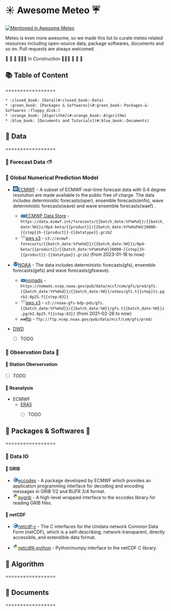 :sunny: Awesome Meteo :umbrella:
=================

[![Mentioned in Awesome Meteo](https://awesome.re/mentioned-badge.svg)](https://github.com/blizhan/awesome-meteo)

Meteo is even more awesome, so we made this list to curate meteo related resources including open-source data, package softwares, documents and so on. Pull requests are always welcomed. 

:construction: :construction: :construction:  :rocket::rocket::rocket: In Construction :rocket::rocket::rocket: :construction: :construction: :construction:

## :books: Table of Content
=================
<!--ts-->
    * :closed_book: [Data](#:closed_book:-Data)
    * :green_book: [Packages & Softwares](#:green_book:-Packages-&-Softwares-:floppy_disk:)
    * :orange_book: [Algorithm](#:orange_book:-Algorithm)
    * :blue_book: [Documents and Tutorials](#:blue_book:-Documents)
<!--te-->

## :closed_book: Data
=================
### :paperclip: Forecast Data :partly_sunny:

### :pushpin: Global Numerical Prediction Model
- ![ecmwf](static/icon/ecmwf.png)[ECMWF](https://www.ecmwf.int/en/forecasts/datasets/open-data) - A subset of ECMWF real-time forecast data with 0.4 degree resolution are made available to the public free of charge. The data includes deterministic forecasts(oper), ensemble forecasts(enfo), wave deterministic forecasts(wave) and wave ensemble forecasts(waef) .

    - ![http](static/icon/http.png)[ECMWF Data Store](https://data.ecmwf.int/forecasts/) - `https://data.ecmwf.int/forecasts/{{batch_date:%Y%m%d}}/{{batch_date:%H}}z/0p4-beta/{{product}}/{{batch_date:%Y%m%d%H}}0000-{{step}}h-{{product}}-{{datatype}}.grib2`
    - ![aws](static/icon/aws.png)[aws s3](https://registry.opendata.aws/ecmwf-forecasts/) - `s3://ecmwf-forecasts/{{batch_date:%Y%m%d}}/{{batch_date:%H}}z/0p4-beta/{{product}}/{{batch_date:%Y%m%d%H}}0000-{{step}}h-{{product}}-{{datatype}}.grib2` (from 2023-01-18 to now)
- ![noaa](static/icon/noaa.png)[NOAA]() - The data includes deterministic forecasts(gfs), ensemble forecasts(gefs) and wave forecasts(gfswave).
    - ![http](static/icon/http.png)[nomads](https://nomads.ncep.noaa.gov/pub/data/nccf/com/gfs/prod/) - `https://nomads.ncep.noaa.gov/pub/data/nccf/com/gfs/prod/gfs.{{batch_date:%Y%m%d}}/{{batch_date:%H}}/atmos/gfs.t{{step}}z.pgrb2.0p25.f{{step:03}}`
    - ![aws](static/icon/aws.png)[aws s3]() - `s3://noaa-gfs-bdp-pds/gfs.{{batch_date:%Y%m%d}}/{{batch_date:%H}}/gfs.t{{batch_date:%H}}z.pgrb2.0p25.f{{step:03}}` (from 2021-02-26 to now)
    - ![ftp](static/icon/ftp.png)[ftp]() - `ftp://ftp.ncep.noaa.gov/pub/data/nccf/com/gfs/prod/`

- [DWD]()
    - [ ] TODO

### :paperclip: Observation Data :satellite:

#### :pushpin: Station Oberservation
- [ ] TODO
#### :pushpin: Reanalysis

- ECMWF
    - [ERA5]()
        - [ ] TODO


## :green_book: Packages & Softwares :floppy_disk:
=================
### :paperclip: Data IO

#### :pushpin: GRIB
- ![c](static/icon/c.png)[eccodes](https://github.com/ecmwf/eccodes) - A package developed by ECMWF which provides an application programming interface for decoding and encoding messages in GRIB 1/2 and BUFR 3/4 format.
- ![python](static/icon/python.png)[pygrib](https://github.com/jswhit/pygrib) -  A high-level wrapped interface to the eccodes library for reading GRIB files.

#### :pushpin: netCDF

- ![c](static/icon/c.png)[netcdf-c](https://github.com/Unidata/netcdf-c) - The C interfaces for the Unidata network Common Data Form (netCDF), which is a self-describing, network-transparent, directly accessible, and extendible data format.

- ![pythib](static/icon/python.png)[netcdf4-python](https://github.com/Unidata/netcdf4-python) - Python/numpy interface to the netCDF C library.



## :orange_book: Algorithm
=================
## :blue_book: Documents
=================
